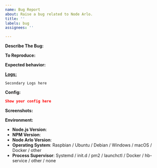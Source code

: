 ```yaml
---
name: Bug Report
about: Raise a bug related to Node Arlo.
title: ''
labels: bug
assignees: ''

---
```


<!-- Provide a general summary in the Title above -->

**Describe The Bug:**
<!-- A clear and concise description of what the bug is. -->

**To Reproduce:**
<!-- Steps to reproduce the behavior. -->

**Expected behavior:**
<!-- A clear and concise description of what you expected to happen. -->

[**Logs:**]()
<!-- Please paste any relevant log output into a gist or using hastebin-->
<!-- If using hastebin or other text sharing website please make the lifespan long-->
<!-- Paste the link between the two () above -->
<!-- Remove any sensitive information, passwords, etc. -->
<!-- Please include the beginning of the log where the initialization happens -->
<!-- If needing to link multiple log files please do so between the ``` lines below -->

```
Secondary Logs here
```

**Config:**
<!-- Paste relevant output between the two ``` lines below -->
<!-- Remove any sensitive information, passwords, etc. -->

```json
Show your config here
```

**Screenshots:**
<!-- If applicable, add screenshots to help explain your problem. -->

**Environment:**

* **Node.js Version**: <!-- node -v -->
* **NPM Version**: <!-- npm -v -->
* **Node Arlo Version**: <!-- node-arlo -V -->
* **Operating System**: Raspbian / Ubuntu / Debian / Windows / macOS / Docker / other
* **Process Supervisor**: Systemd / init.d / pm2 / launchctl / Docker / hb-service / other / none

<!-- Click the "Preview" tab before you submit to ensure the formatting is correct. -->